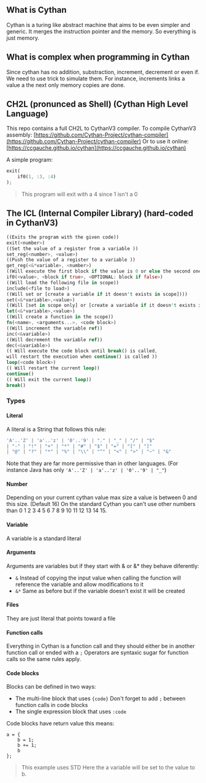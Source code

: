 ## What is Cythan

Cythan is a turing like abstract machine that aims to be even simpler and generic.
It merges the instruction pointer and the memory. So everything is just memory.

## What is complex when programming in Cythan

Since cythan has no addition, substraction, increment, decrement or even if.
We need to use trick to simulate them.
For instance, increments links a value a the next only memory copies are done.

## CH2L (pronunced as Shell) (Cythan High Level Language)

This repo contains a full CH2L to CythanV3 compiler.
To compile CythanV3 assembly: [https://github.com/Cythan-Project/cythan-compiler](https://github.com/Cythan-Project/cythan-compiler)
Or to use it online: [https://ccgauche.github.io/cythan](https://ccgauche.github.io/cythan)

A simple program:

```rust
exit(
    if0(1, :3, :4)
);
```

> This program will exit with a 4 since 1 isn't a 0

## The ICL (Internal Compiler Library) (hard-coded in CythanV3)

```rust
((Exits the program with the given code))
exit(<number>)
((Set the value of a register from a variable ))
set_reg(<number>, <value>)
((Push the value of a register to a variable ))
get_reg(<&*variable>, <number>)
((Will execute the first block if the value is 0 or else the second one if it exists))
if0(<value>, <block if true>, <OPTIONAL: block if false>)
((Will load the following file in scope))
include(<file to load>)
((Will set or [create a variable if it doesn't exists in scope])))
set(<&*variable>,<value>)
((Will [set in scope only] or [create a variable if it doesn't exists in scope]))
let(<&*variable>,<value>)
((Will create a function in the scope))
fn(<name>, <arguments...>, <code block>)
((Will increment the variable ref))
inc(<&variable>)
((Will decrement the variable ref))
dec(<&variable>)
(( Will execute the code block until break() is called,
will restart the execution when continue() is called ))
loop(<code block>)
(( Will restart the current loop))
continue()
(( Will exit the current loop))
break()
```

### Types

#### Literal

A literal is a String that follows this rule:

```rust
'A'..'Z' | 'a'..'z' | '0'..'9' | "." | "_" | "/" | "$"
| "-" | "!" | "+" | "*" | "#" | "$" | "=" | "[" | "]"
| "@" | "?" | "*" | "%" | "\\" | "^" | "<" | ">" | "~" | "&"
```

Note that they are far more permissive than in other languages. (For instance Java has only `'A'..'Z' | 'a'..'z' | '0'..'9' | "_"`)

#### Number

Depending on your current cythan value max size a value is between 0 and this size. (Default 16)
On the standard Cythan you can't use other numbers than 0 1 2 3 4 5 6 7 8 9 10 11 12 13 14 15.

#### Variable

A variable is a standard literal

#### Arguments

Arguments are variables but if they start with & or &\* they behave diferently:

- `&` Instead of copying the input value when calling the function will reference the variable
  and allow modifications to it
- `&*` Same as before but if the variable doesn't exist it will be created

#### Files

They are just literal that points toward a file

#### Function calls

Everything in Cythan is a function call and they should either be in another function call or ended with a `;`
Operators are syntaxic sugar for function calls so the same rules apply.

#### Code blocks

Blocks can be defined in two ways:

- The multi-line block that uses `{code}`
  Don't forget to add `;` between function calls in code blocks
- The single expression block that uses `:code`

Code blocks have return value this means:

```
a = {
    b = 1;
    b += 1;
    b
};
```

> This example uses STD
> Here the a variable will be set to the value to b.
